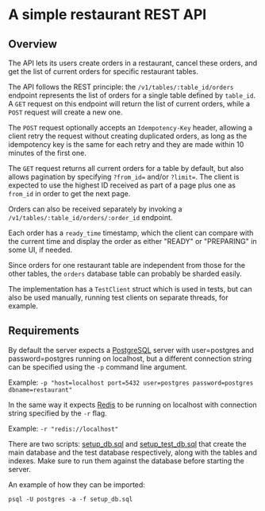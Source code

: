 A simple restaurant REST API
===

Overview
---
The API lets its users create orders in a restaurant, cancel these orders, and get the list of current orders for specific restaurant tables.

The API follows the REST principle: the `/v1/tables/:table_id/orders` endpoint represents the list of orders for a single table defined by `table_id`. A `GET` request on this endpoint will return the list of current orders, while a `POST` request will create a new one.

The `POST` request optionally accepts an `Idempotency-Key` header, allowing a client retry the request without creating duplicated orders, as long as the idempotency key is the same for each retry and they are made within 10 minutes of the first one.

The `GET` request returns all current orders for a table by default, but also allows pagination by specifying `?from_id=` and/or `?limit=`. The client is expected to use the highest ID received as part of a page plus one as `from_id` in order to get the next page.

Orders can also be received separately by invoking a `/v1/tables/:table_id/orders/:order_id` endpoint.

Each order has a `ready_time` timestamp, which the client can compare with the current time and display the order as either "READY" or "PREPARING" in some UI, if needed.

Since orders for one restaurant table are independent from those for the other tables, the `orders` database table can probably be sharded easily.

The implementation has a `TestClient` struct which is used in tests, but can also be used manually, running test clients on separate threads, for example.

Requirements
---

By default the server expects a [PostgreSQL](https://www.postgresql.org/) server with user=postgres and password=postgres running on localhost,
but a different connection string can be specified using the `-p` command line argument.

Example: `-p "host=localhost port=5432 user=postgres password=postgres dbname=restaurant"`

In the same way it expects [Redis](https://redis.io/) to be running on localhost with connection string specified by the `-r` flag.

Example: `-r "redis://localhost"`

There are two scripts: [setup_db.sql](setup_db.sql) and [setup_test_db.sql](setup_test_db.sql) that create the main database and the test database respectively, along with the tables and indexes. Make sure to run them against the database before starting the server.

An example of how they can be imported:

`psql -U postgres -a -f setup_db.sql`
